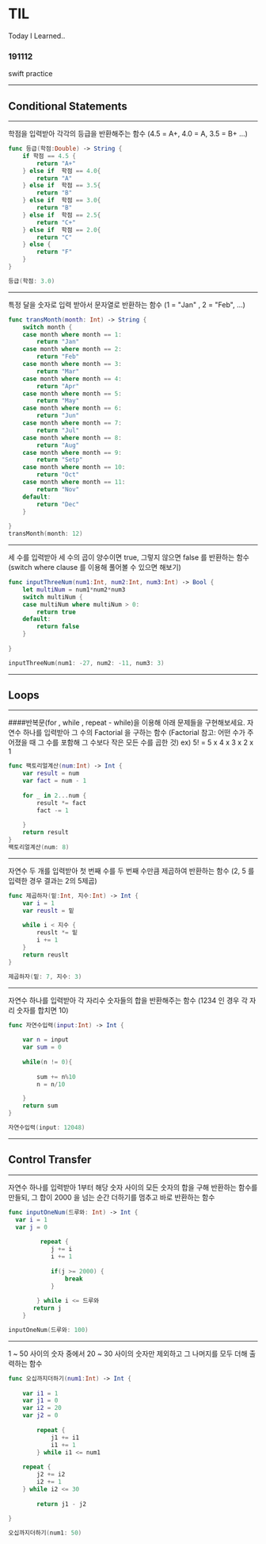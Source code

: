 # TIL
Today I Learned..

### 191112
swift practice


 ---
 ## Conditional Statements
 ---


학점을 입력받아 각각의 등급을 반환해주는 함수 (4.5 = A+,  4.0 = A, 3.5 = B+ ...)
```swift
func 등급(학점:Double) -> String { 
    if 학점 == 4.5 {
        return "A+"
    } else if  학점 == 4.0{
        return "A"
    } else if  학점 == 3.5{
        return "B"
    } else if  학점 == 3.0{
        return "B"
    } else if  학점 == 2.5{
        return "C+"
    } else if  학점 == 2.0{
        return "C"
    } else {
        return "F"
    }
}

등급(학점: 3.0)
```

----

특정 달을 숫자로 입력 받아서 문자열로 반환하는 함수 (1 = "Jan" , 2 = "Feb", ...)
```swift
func transMonth(month: Int) -> String {
    switch month {
    case month where month == 1:
        return "Jan"
    case month where month == 2:
        return "Feb"
    case month where month == 3:
        return "Mar"
    case month where month == 4:
        return "Apr"
    case month where month == 5:
        return "May"
    case month where month == 6:
        return "Jun"
    case month where month == 7:
        return "Jul"
    case month where month == 8:
        return "Aug"
    case month where month == 9:
        return "Setp"
    case month where month == 10:
        return "Oct"
    case month where month == 11:
        return "Nov"
    default:
        return "Dec"
    }
    
}
transMonth(month: 12)
```
---

세 수를 입력받아 세 수의 곱이 양수이면 true, 그렇지 않으면 false 를 반환하는 함수
(switch where clause 를 이용해 풀어볼 수 있으면 해보기)
```swift
func inputThreeNum(num1:Int, num2:Int, num3:Int) -> Bool {
    let multiNum = num1*num2*num3
    switch multiNum {
    case multiNum where multiNum > 0:
        return true
    default:
        return false
    }
    
}

inputThreeNum(num1: -27, num2: -11, num3: 3)
```

 ---
 ## Loops
 ---

####반복문(for , while , repeat - while)을 이용해 아래 문제들을 구현해보세요.
자연수 하나를 입력받아 그 수의 Factorial 을 구하는 함수
(Factorial 참고: 어떤 수가 주어졌을 때 그 수를 포함해 그 수보다 작은 모든 수를 곱한 것)
ex) 5! = 5 x 4 x 3 x 2 x 1

```swift
func 팩토리얼계산(num:Int) -> Int {
    var result = num
    var fact = num - 1
    
    for _ in 2...num {
        result *= fact
        fact -= 1
        
    }
    return result
}
팩토리얼계산(num: 8)
```

---
자연수 두 개를 입력받아 첫 번째 수를 두 번째 수만큼 제곱하여 반환하는 함수
(2, 5 를 입력한 경우 결과는 2의 5제곱)
```swift
func 제곱하자(밑:Int, 지수:Int) -> Int {
    var i = 1
    var reuslt = 밑
    
    while i < 지수 {
        reuslt *= 밑
        i += 1
    }
    return reuslt
}

제곱하자(밑: 7, 지수: 3)
```

---
자연수 하나를 입력받아 각 자리수 숫자들의 합을 반환해주는 함수
(1234 인 경우 각 자리 숫자를 합치면 10)
```swift
func 자연수입력(input:Int) -> Int {
    
    var n = input
    var sum = 0
    
    while(n != 0){
        
        sum += n%10
        n = n/10

    }
    return sum
}

자연수입력(input: 12048)
```

 ---
 ## Control Transfer
 ---

자연수 하나를 입력받아 1부터 해당 숫자 사이의 모든 숫자의 합을 구해 반환하는 함수를 만들되, 그 합이 2000 을 넘는 순간 더하기를 멈추고 바로 반환하는 함수
```swift
func inputOneNum(드루와: Int) -> Int {
  var i = 1
  var j = 0
 
         repeat {
            j += i
            i += 1
            
            if(j >= 2000) {
                break
            }
            
        } while i <= 드루와
       return j
    }

inputOneNum(드루와: 100)
```
---
1 ~ 50 사이의 숫자 중에서 20 ~ 30 사이의 숫자만 제외하고 그 나머지를 모두 더해 출력하는 함수
```swift
func 오십까지더하기(num1:Int) -> Int {
    
    var i1 = 1
    var j1 = 0
    var i2 = 20
    var j2 = 0
      
        repeat {
            j1 += i1
            i1 += 1
        } while i1 <= num1
    
    repeat {
        j2 += i2
        i2 += 1
    } while i2 <= 30
    
        return j1 - j2
    
}

오십까지더하기(num1: 50)
```
